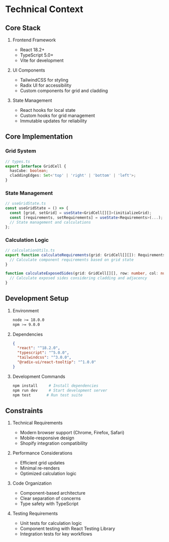 # Technical Context

## Core Stack
1. Frontend Framework
   - React 18.2+
   - TypeScript 5.0+
   - Vite for development

2. UI Components
   - TailwindCSS for styling
   - Radix UI for accessibility
   - Custom components for grid and cladding

3. State Management
   - React hooks for local state
   - Custom hooks for grid management
   - Immutable updates for reliability

## Core Implementation

### Grid System
```typescript
// types.ts
export interface GridCell {
  hasCube: boolean;
  claddingEdges: Set<'top' | 'right' | 'bottom' | 'left'>;
}
```

### State Management
```typescript
// useGridState.ts
const useGridState = () => {
  const [grid, setGrid] = useState<GridCell[][]>(initializeGrid);
  const [requirements, setRequirements] = useState<Requirements>(...);
  // State management and calculations
};
```

### Calculation Logic
```typescript
// calculationUtils.ts
export function calculateRequirements(grid: GridCell[][]): Requirements {
  // Calculate component requirements based on grid state
}

function calculateExposedSides(grid: GridCell[][], row: number, col: number): number {
  // Calculate exposed sides considering cladding and adjacency
}
```

## Development Setup
1. Environment
   ```bash
   node >= 18.0.0
   npm >= 9.0.0
   ```

2. Dependencies
   ```json
   {
     "react": "^18.2.0",
     "typescript": "^5.0.0",
     "tailwindcss": "^3.0.0",
     "@radix-ui/react-tooltip": "^1.0.0"
   }
   ```

3. Development Commands
   ```bash
   npm install     # Install dependencies
   npm run dev     # Start development server
   npm test       # Run test suite
   ```

## Constraints
1. Technical Requirements
   - Modern browser support (Chrome, Firefox, Safari)
   - Mobile-responsive design
   - Shopify integration compatibility

2. Performance Considerations
   - Efficient grid updates
   - Minimal re-renders
   - Optimized calculation logic

3. Code Organization
   - Component-based architecture
   - Clear separation of concerns
   - Type safety with TypeScript

4. Testing Requirements
   - Unit tests for calculation logic
   - Component testing with React Testing Library
   - Integration tests for key workflows
